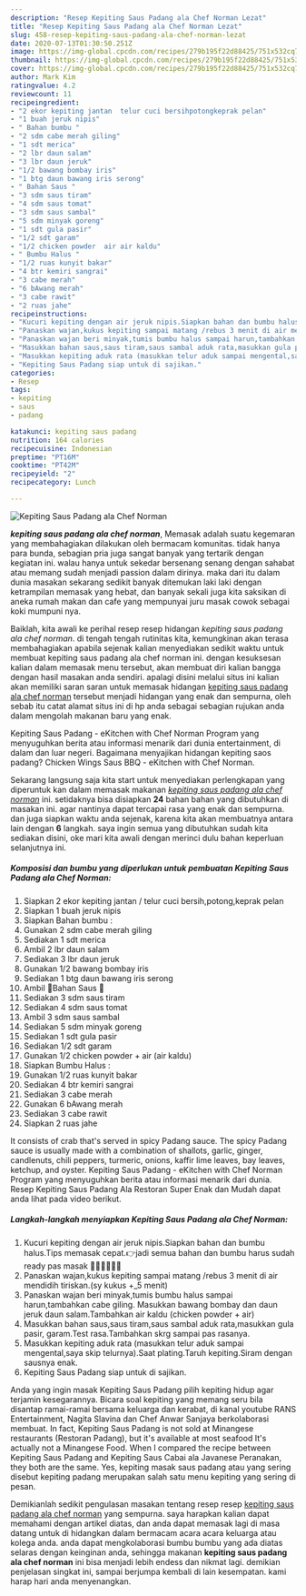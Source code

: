 ```yaml
---
description: "Resep Kepiting Saus Padang ala Chef Norman Lezat"
title: "Resep Kepiting Saus Padang ala Chef Norman Lezat"
slug: 458-resep-kepiting-saus-padang-ala-chef-norman-lezat
date: 2020-07-13T01:30:50.251Z
image: https://img-global.cpcdn.com/recipes/279b195f22d88425/751x532cq70/kepiting-saus-padang-ala-chef-norman-foto-resep-utama.jpg
thumbnail: https://img-global.cpcdn.com/recipes/279b195f22d88425/751x532cq70/kepiting-saus-padang-ala-chef-norman-foto-resep-utama.jpg
cover: https://img-global.cpcdn.com/recipes/279b195f22d88425/751x532cq70/kepiting-saus-padang-ala-chef-norman-foto-resep-utama.jpg
author: Mark Kim
ratingvalue: 4.2
reviewcount: 11
recipeingredient:
- "2 ekor kepiting jantan  telur cuci bersihpotongkeprak pelan"
- "1 buah jeruk nipis"
- " Bahan bumbu "
- "2 sdm cabe merah giling"
- "1 sdt merica"
- "2 lbr daun salam"
- "3 lbr daun jeruk"
- "1/2 bawang bombay iris"
- "1 btg daun bawang iris serong"
- " Bahan Saus "
- "3 sdm saus tiram"
- "4 sdm saus tomat"
- "3 sdm saus sambal"
- "5 sdm minyak goreng"
- "1 sdt gula pasir"
- "1/2 sdt garam"
- "1/2 chicken powder  air air kaldu"
- " Bumbu Halus "
- "1/2 ruas kunyit bakar"
- "4 btr kemiri sangrai"
- "3 cabe merah"
- "6 bAwang merah"
- "3 cabe rawit"
- "2 ruas jahe"
recipeinstructions:
- "Kucuri kepiting dengan air jeruk nipis.Siapkan bahan dan bumbu halus.Tips memasak cepat.👉jadi semua bahan dan bumbu harus sudah ready pas masak 👨🏼‍🍳👨🏾‍🍳"
- "Panaskan wajan,kukus kepiting sampai matang /rebus 3 menit di air mendidih tiriskan.(sy kukus +_5 menit)"
- "Panaskan wajan beri minyak,tumis bumbu halus sampai harun,tambahkan cabe giling. Masukkan bawang bombay dan daun jeruk daun salam.Tambahkan air kaldu (chicken powder + air)"
- "Masukkan bahan saus,saus tiram,saus sambal aduk rata,masukkan gula pasir, garam.Test rasa.Tambahkan skrg sampai pas rasanya."
- "Masukkan kepiting aduk rata (masukkan telur aduk sampai mengental,saya skip telurnya).Saat plating.Taruh kepiting.Siram dengan sausnya enak."
- "Kepiting Saus Padang siap untuk di sajikan."
categories:
- Resep
tags:
- kepiting
- saus
- padang

katakunci: kepiting saus padang 
nutrition: 164 calories
recipecuisine: Indonesian
preptime: "PT16M"
cooktime: "PT42M"
recipeyield: "2"
recipecategory: Lunch

---
```



![Kepiting Saus Padang ala Chef Norman](https://img-global.cpcdn.com/recipes/279b195f22d88425/751x532cq70/kepiting-saus-padang-ala-chef-norman-foto-resep-utama.jpg)

<b><i>kepiting saus padang ala chef norman</i></b>, Memasak adalah suatu kegemaran yang membahagiakan dilakukan oleh bermacam komunitas. tidak hanya para bunda, sebagian pria juga sangat banyak yang tertarik dengan kegiatan ini. walau hanya untuk sekedar bersenang senang dengan sahabat atau memang sudah menjadi passion dalam dirinya. maka dari itu dalam dunia masakan sekarang sedikit banyak ditemukan laki laki dengan ketrampilan memasak yang hebat, dan banyak sekali juga kita saksikan di aneka rumah makan dan cafe yang mempunyai juru masak cowok sebagai koki mumpuni nya.

Baiklah, kita awali ke perihal resep resep hidangan <i>kepiting saus padang ala chef norman</i>. di tengah tengah rutinitas kita, kemungkinan akan terasa membahagiakan apabila sejenak kalian menyediakan sedikit waktu untuk membuat kepiting saus padang ala chef norman ini. dengan kesuksesan kalian dalam memasak menu tersebut, akan membuat diri kalian bangga dengan hasil masakan anda sendiri. apalagi disini melalui situs ini kalian akan memiliki saran saran untuk memasak hidangan <u>kepiting saus padang ala chef norman</u> tersebut menjadi hidangan yang enak dan sempurna, oleh sebab itu catat alamat situs ini di hp anda sebagai sebagian rujukan anda dalam mengolah makanan baru yang enak.

Kepiting Saus Padang - eKitchen with Chef Norman Program yang menyuguhkan berita atau informasi menarik dari dunia entertainment, di dalam dan luar negeri. Bagaimana menyajikan hidangan kepiting saos padang? Chicken Wings Saus BBQ - eKitchen with Chef Norman.


Sekarang langsung saja kita start untuk menyediakan perlengkapan yang diperuntuk kan dalam memasak makanan <u><i>kepiting saus padang ala chef norman</i></u> ini. setidaknya bisa disiapkan <b>24</b> bahan bahan yang dibutuhkan di masakan ini. agar nantinya dapat tercapai rasa yang enak dan sempurna. dan juga siapkan waktu anda sejenak, karena kita akan membuatnya antara lain dengan <b>6</b> langkah. saya ingin semua yang dibutuhkan sudah kita sediakan disini, oke mari kita awali dengan merinci dulu bahan keperluan selanjutnya ini.

<!--inarticleads1-->

##### Komposisi dan bumbu yang diperlukan untuk pembuatan Kepiting Saus Padang ala Chef Norman:

1. Siapkan 2 ekor kepiting jantan / telur cuci bersih,potong,keprak pelan
1. Siapkan 1 buah jeruk nipis
1. Siapkan  Bahan bumbu :
1. Gunakan 2 sdm cabe merah giling
1. Sediakan 1 sdt merica
1. Ambil 2 lbr daun salam
1. Sediakan 3 lbr daun jeruk
1. Gunakan 1/2 bawang bombay iris
1. Sediakan 1 btg daun bawang iris serong
1. Ambil  🍅Bahan Saus 🍅
1. Sediakan 3 sdm saus tiram
1. Sediakan 4 sdm saus tomat
1. Ambil 3 sdm saus sambal
1. Sediakan 5 sdm minyak goreng
1. Sediakan 1 sdt gula pasir
1. Sediakan 1/2 sdt garam
1. Gunakan 1/2 chicken powder + air (air kaldu)
1. Siapkan  Bumbu Halus :
1. Gunakan 1/2 ruas kunyit bakar
1. Sediakan 4 btr kemiri sangrai
1. Sediakan 3 cabe merah
1. Gunakan 6 bAwang merah
1. Sediakan 3 cabe rawit
1. Siapkan 2 ruas jahe


It consists of crab that&#39;s served in spicy Padang sauce. The spicy Padang sauce is usually made with a combination of shallots, garlic, ginger, candlenuts, chili peppers, turmeric, onions, kaffir lime leaves, bay leaves, ketchup, and oyster. Kepiting Saus Padang - eKitchen with Chef Norman Program yang menyuguhkan berita atau informasi menarik dari dunia. Resep Kepiting Saus Padang Ala Restoran Super Enak dan Mudah dapat anda lihat pada video berikut. 

<!--inarticleads2-->

##### Langkah-langkah menyiapkan Kepiting Saus Padang ala Chef Norman:

1. Kucuri kepiting dengan air jeruk nipis.Siapkan bahan dan bumbu halus.Tips memasak cepat.👉jadi semua bahan dan bumbu harus sudah ready pas masak 👨🏼‍🍳👨🏾‍🍳
1. Panaskan wajan,kukus kepiting sampai matang /rebus 3 menit di air mendidih tiriskan.(sy kukus +_5 menit)
1. Panaskan wajan beri minyak,tumis bumbu halus sampai harun,tambahkan cabe giling. Masukkan bawang bombay dan daun jeruk daun salam.Tambahkan air kaldu (chicken powder + air)
1. Masukkan bahan saus,saus tiram,saus sambal aduk rata,masukkan gula pasir, garam.Test rasa.Tambahkan skrg sampai pas rasanya.
1. Masukkan kepiting aduk rata (masukkan telur aduk sampai mengental,saya skip telurnya).Saat plating.Taruh kepiting.Siram dengan sausnya enak.
1. Kepiting Saus Padang siap untuk di sajikan.


Anda yang ingin masak Kepiting Saus Padang pilih kepiting hidup agar terjamin kesegarannya. Bicara soal kepiting yang memang seru bila disantap ramai-ramai bersama keluarga dan kerabat, di kanal youtube RANS Entertainment, Nagita Slavina dan Chef Anwar Sanjaya berkolaborasi membuat. In fact, Kepiting Saus Padang is not sold at Minangese restaurants (Restoran Padang), but it&#39;s available at most seafood It&#39;s actually not a Minangese Food. When I compared the recipe between Kepiting Saus Padang and Kepiting Saus Cabai ala Javanese Peranakan, they both are the same. Yes, kepiting masak saus padang atau yang sering disebut kepiting padang merupakan salah satu menu kepiting yang sering di pesan. 

Demikianlah sedikit pengulasan masakan tentang resep resep <u>kepiting saus padang ala chef norman</u> yang sempurna. saya harapkan kalian dapat memahami dengan artikel diatas, dan anda dapat memasak lagi di masa datang untuk di hidangkan dalam bermacam acara acara keluarga atau kolega anda. anda dapat mengkolaborasi bumbu bumbu yang ada diatas selaras dengan keinginan anda, sehingga makanan <b>kepiting saus padang ala chef norman</b> ini bisa menjadi lebih endess dan nikmat lagi. demikian penjelasan singkat ini, sampai berjumpa kembali di lain kesempatan. kami harap hari anda menyenangkan.
